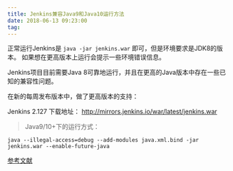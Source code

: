 ```yaml
---
title: Jenkins兼容Java9和Java10运行方法
date: 2018-06-13 09:23:00
tag: 
---
```

正常运行Jenkins是 `java -jar jenkins.war` 即可，但是环境要求是JDK8的版本。
如果想在更高版本上运行会提示一些环境错误信息。

Jenkins项目目前需要Java 8可靠地运行，并且在更高的Java版本中存在一些已知的兼容性问题。

在新的每周发布版本中，做了更高版本的支持：

Jenkins 2.127 下载地址：
http://mirrors.jenkins.io/war/latest/jenkins.war

>Java9/10+下的运行方式：

    java --illegal-access=debug --add-modules java.xml.bind -jar jenkins.war --enable-future-java

[参考文献](https://jenkins.io/blog/2018/06/08/jenkins-java10-hackathon/)